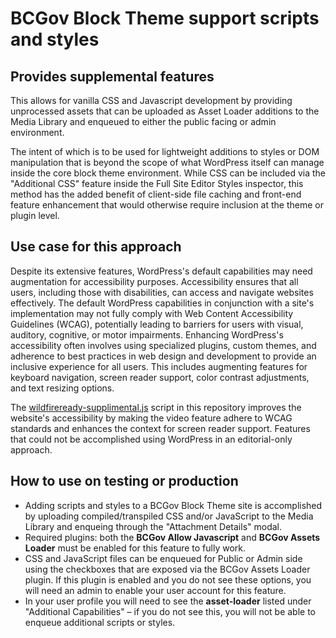 # BCGov Block Theme support scripts and styles 
## Provides supplemental features

This allows for vanilla CSS and Javascript development by providing unprocessed assets that can be uploaded as Asset Loader additions to the Media Library and enqueued to either the public facing or admin environment. 

The intent of which is to be used for lightweight additions to styles or DOM manipulation that is beyond the scope of what WordPress itself can manage inside the core block theme environment. While CSS can be included via the "Additional CSS" feature inside the Full Site Editor Styles inspector, this method has the added benefit of client-side file caching and front-end feature enhancement that would otherwise require inclusion at the theme or plugin level.

## Use case for this approach

Despite its extensive features, WordPress's default capabilities may need augmentation for accessibility purposes. Accessibility ensures that all users, including those with disabilities, can access and navigate websites effectively. The default WordPress capabilities in conjunction with a site's implementation may not fully comply with Web Content Accessibility Guidelines (WCAG), potentially leading to barriers for users with visual, auditory, cognitive, or motor impairments. Enhancing WordPress's accessibility often involves using specialized plugins, custom themes, and adherence to best practices in web design and development to provide an inclusive experience for all users. This includes augmenting features for keyboard navigation, screen reader support, color contrast adjustments, and text resizing options.

The [wildfireready-supplimental.js](https://github.com/codewisenate/wildfire-ready/blob/main/wildfireready-supplimental.js) script in this repository improves the website's accessibility by making the video feature adhere to WCAG standards and enhances the context for screen reader support. Features that could not be accomplished using WordPress in an editorial-only approach.

## How to use on testing or production

- Adding scripts and styles to a BCGov Block Theme site is accomplished by uploading compiled/transpiled CSS and/or JavaScript to the Media Library and enqueing through the "Attachment Details" modal.
- Required plugins: both the **BCGov Allow Javascript** and **BCGov Assets Loader** must be enabled for this feature to fully work. 
- CSS and JavaScript files can be enqueued for Public or Admin side using the checkboxes that are exposed via the BCGov Assets Loader plugin. If this plugin is enabled and you do not see these options, you will need an admin to enable your user account for this feature.
- In your user profile you will need to see the **asset-loader** listed under "Additional Capabilities" – if you do not see this, you will not be able to enqueue additional scripts or styles.
